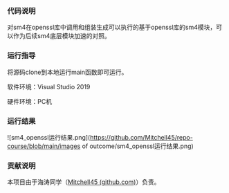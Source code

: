 ### 代码说明

对sm4在openssl库中调用和组装生成可以执行的基于openssl库的sm4模块，可以作为后续sm4底层模块加速的对照。

### 运行指导

将源码clone到本地运行main函数即可运行。

软件环境：Visual Studio 2019

硬件环境：PC机

### 运行结果

![sm4_openssl运行结果.png](https://github.com/Mitchell45/repo-course/blob/main/images of outcome/sm4_openssl运行结果.png)

### 贡献说明

本项目由于海涛同学（[Mitchell45 (github.com)](https://github.com/Mitchell45)）负责。


